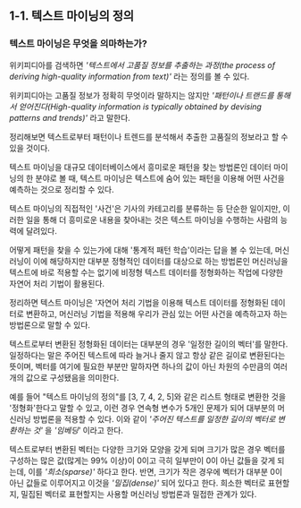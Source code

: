 ## 1-1. 텍스트 마이닝의 정의

### 텍스트 마이닝은 무엇을 의마하는가?
위키피디아를 검색하면 *'텍스트에서 고품질 정보를 추출하는 과정(the process of deriving high-quality information from text)'* 라는 정의를 볼 수 있다.

위키피디아는 고품질 정보가 정확히 무엇이라 말하지는 않지만 *'패턴이나 트랜드를 통해서 얻어진다(High-quality information is typically obtained by devising patterns and trends)'* 라고 말한다.

정리해보면 텍스트로부터 패턴이나 트렌드를 분석해서 추출한 고품질의 정보라고 할 수 있을 것이다.

텍스트 마이닝을 대규모 데이터베이스에서 흥미로운 패턴을 찾는 방법론인 데이터 마이닝의 한 분야로 볼 때, 텍스트 마이닝은 텍스트에 숨어 있는 패턴을 이용해 어떤 사건을 예측하는 것으로 정리할 수 있다.

텍스트 마이닝의 직접적인 '사건'은 기사의 카테고리를 분류하는 등 단순한 일이지만, 이러한 일을 통해 더 흥미로운 내용을 찾아내는 것은 텍스트 마이닝을 수행하는 사람의 능력에 달려있다.

어떻게 패턴을 찾을 수 있는가에 대해 '통계적 패턴 학습'이라는 답을 볼 수 있는데, 머신러닝이 이에 해당하지만 대부분 정형적인 데이터를 대상으로 하는 방법론인 머신러닝을 텍스트에 바로 적용할 수는 없기에 비정형 텍스트 데이터를 정형화하는 작업에 다양한 자연어 처리 기법이 활용된다.

정리하면 텍스트 마이닝은 '자연어 처리 기법을 이용해 텍스트 데이터를 정형화된 데이터로 변환하고, 머신러닝 기법을 적용해 우리가 관심 있는 어떤 사건을 예측하고자 하는 방법론으로 말할 수 있다.

텍스트로부터 변환된 정형화된 데이터는 대부분의 경우 '일정한 길이의 벡터'를 말한다. 일정하다는 말은 주어진 텍스트에 따라 늘거나 줄지 않고 항상 같은 길이로 변환된다는 뜻이며, 벡터를 여기에 필요한 부분만 말하자면 하나의 값이 아닌 차원의 수만큼의 여러 개의 값으로 구성됐음을 의미한다.

예를 들어 "텍스트 마이닝의 정의"를 [3, 7, 4, 2, 5]와 같은 리스트 형태로 변환한 것을 '정형화'한다고 말할 수 있고, 이런 경우 연속형 변수가 5개인 문제가 되어 대부분의 머신러닝 방법론을 적용할 수 있다. 이와 같이 *'주어진 텍스트를 일정한 길이의 벡터로 변환하는 것'* 을 *'임베딩'* 이라고 한다.

텍스트로부터 변환된 벡터는 다양한 크기와 모양을 갖게 되며 크기가 많은 경우 벡터를 구성하는 많은 값(많게는 99% 이상)이 0이고 극히 일부만이 0이 아닌 값들을 갖게 되는데, 이를 *'희소(sparse)'* 하다고 한다. 반면, 크기가 작은 경우에 벡터가 대부분 0이 아닌 값들로 이루어지고 이것을 *'밀집(dense)'* 되어 있다고 한다. 희소한 벡터로 표현할지, 밀집된 벡터로 표현할지는 사용할 머신러닝 방법론과 밀접한 관계가 있다.